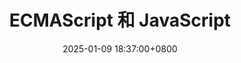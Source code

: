 ---
title: ECMAScript 和 JavaScript
description: 
date: 2025-01-09 18:37:00+0800
image: 
categories:
    - Frontend
tags:
    - JavaScript
draft: true
hidden: 
math: 
weight:
slug:
license: true
---